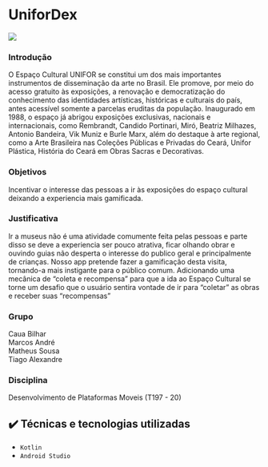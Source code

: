 <h1> UniforDex </h1>

<img loading="lazy" src="http://img.shields.io/static/v1?label=STATUS&message=EM%20DESENVOLVIMENTO&color=GREEN&style=for-the-badge"/>

### Introdução
 O Espaço Cultural UNIFOR se constitui um dos mais importantes instrumentos de disseminação da arte 
no Brasil. Ele promove, por meio do acesso gratuito às exposições, a renovação e democratização do 
conhecimento das identidades artísticas, históricas e culturais do país, antes acessível somente a parcelas 
eruditas da população.
 Inaugurado em 1988, o espaço já abrigou exposições exclusivas, nacionais e internacionais, como 
Rembrandt, Candido Portinari, Miró, Beatriz Milhazes, Antonio Bandeira, Vik Muniz e Burle Marx, além do 
destaque à arte regional, como a Arte Brasileira nas Coleções Públicas e Privadas do Ceará, Unifor Plástica, 
História do Ceará em Obras Sacras e Decorativas.

### Objetivos
 Incentivar o interesse das pessoas a ir às exposições do espaço cultural deixando a experiencia mais 
gamificada.

### Justificativa
 Ir a museus não é uma atividade comumente feita pelas pessoas e parte disso se deve a experiencia ser 
pouco atrativa, ficar olhando obrar e ouvindo guias não desperta o interesse do publico geral e 
principalmente de crianças. 
 Nosso app pretende fazer a gamificação desta visita, tornando-a mais instigante para o público comum.
Adicionando uma mecânica de “coleta e recompensa” para que a ida ao Espaço Cultural se torne um desafio 
que o usuário sentira vontade de ir para “coletar” as obras e receber suas “recompensas”

### Grupo
Caua Bilhar<br/>
Marcos André<br/>
Matheus Sousa<br/>
Tiago Alexandre

### Disciplina
Desenvolvimento de Plataformas Moveis (T197 - 20)

## ✔️ Técnicas e tecnologias utilizadas

- ``Kotlin``
- ``Android Studio``



